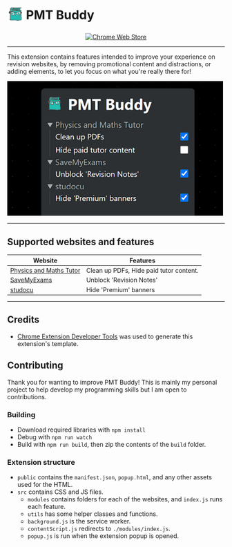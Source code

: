 <h1 align="left">
	<sub>
	<img src="./public/icons/icon_128.png" height="38", width="38">
	</sub>
	PMT Buddy
</h1>

<p align="center">
    <a href="https://chromewebstore.google.com/detail/pmt-buddy/moepnndepfamgglegngndbagiobmhpop">
    	<picture>
      		<source srcset="https://i.imgur.com/XBIE9pk.png" media="(prefers-color-scheme: dark)">
      		<img height="58" src="https://i.imgur.com/oGxig2F.png" alt="Chrome Web Store">
		</picture>
	</a> 
	<p></p>
</p>

---

This extension contains features intended to improve your experience on revision websites, by removing promotional content and distractions, or adding elements, to let you focus on what you're really there for!

<img src="./images/extension_popup.png" width="500"> </img>

---

## Supported websites and features

| Website                                                         | Features                                |
| --------------------------------------------------------------- | --------------------------------------- |
| [Physics and Maths Tutor](https://www.physicsandmathstutor.com) | Clean up PDFs, Hide paid tutor content. |
| [SaveMyExams](https://www.savemyexams.com)                      | Unblock 'Revision Notes'                |
| [studocu](https://www.studocu.com/)                             | Hide 'Premium' banners                  |

---

## Credits

- [Chrome Extension Developer Tools](https://marketplace.visualstudio.com/items?itemName=aaravb.chrome-extension-developer-tools) was used to generate this extension's template.

## Contributing

Thank you for wanting to improve PMT Buddy! This is mainly my personal project to help develop my programming skills but I am open to contributions.

### Building

- Download required libraries with `npm install`
- Debug with `npm run watch`
- Build with `npm run build`, then zip the contents of the `build` folder.

### Extension structure

- `public` contains the `manifest.json`, `popup.html`, and any other assets used for the HTML.
- `src` contains CSS and JS files.
    - `modules` contains folders for each of the websites, and `index.js` runs each feature.
    - `utils` has some helper classes and functions.
    - `background.js` is the service worker.
    - `contentScript.js` redirects to `./modules/index.js`.
    - `popup.js` is run when the extension popup is opened.
